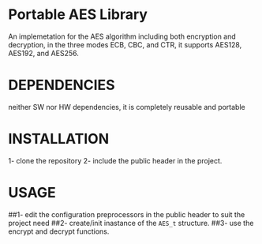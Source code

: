 # **Portable AES Library**
An implemetation for the AES algorithm including both encryption and decryption, in the three modes ECB, CBC, and CTR, it supports AES128, AES192, and AES256.

# **DEPENDENCIES**
neither SW nor HW dependencies, it is completely reusable and portable

# **INSTALLATION**
1- clone the repository
2- include the public header in the project.

# **USAGE**
##1- edit the configuration preprocessors in the public header to suit the project need
##2- create/init inastance of the `AES_t` structure.
##3- use the encrypt and decrypt functions. 